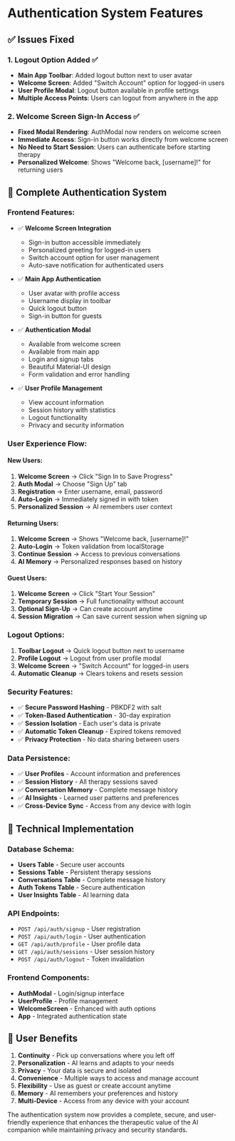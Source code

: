 # Authentication System Features

## ✅ **Issues Fixed**

### 1. **Logout Option Added** ✅
- **Main App Toolbar**: Added logout button next to user avatar
- **Welcome Screen**: Added "Switch Account" option for logged-in users
- **User Profile Modal**: Logout button available in profile settings
- **Multiple Access Points**: Users can logout from anywhere in the app

### 2. **Welcome Screen Sign-In Access** ✅
- **Fixed Modal Rendering**: AuthModal now renders on welcome screen
- **Immediate Access**: Sign-in button works directly from welcome screen
- **No Need to Start Session**: Users can authenticate before starting therapy
- **Personalized Welcome**: Shows "Welcome back, [username]!" for returning users

## 🎉 **Complete Authentication System**

### **Frontend Features:**
- ✅ **Welcome Screen Integration**
  - Sign-in button accessible immediately
  - Personalized greeting for logged-in users
  - Switch account option for user management
  - Auto-save notification for authenticated users

- ✅ **Main App Authentication**
  - User avatar with profile access
  - Username display in toolbar
  - Quick logout button
  - Sign-in button for guests

- ✅ **Authentication Modal**
  - Available from welcome screen
  - Available from main app
  - Login and signup tabs
  - Beautiful Material-UI design
  - Form validation and error handling

- ✅ **User Profile Management**
  - View account information
  - Session history with statistics
  - Logout functionality
  - Privacy and security information

### **User Experience Flow:**

#### **New Users:**
1. **Welcome Screen** → Click "Sign In to Save Progress"
2. **Auth Modal** → Choose "Sign Up" tab
3. **Registration** → Enter username, email, password
4. **Auto-Login** → Immediately signed in with token
5. **Personalized Session** → AI remembers user context

#### **Returning Users:**
1. **Welcome Screen** → Shows "Welcome back, [username]!"
2. **Auto-Login** → Token validation from localStorage
3. **Continue Session** → Access to previous conversations
4. **AI Memory** → Personalized responses based on history

#### **Guest Users:**
1. **Welcome Screen** → Click "Start Your Session"
2. **Temporary Session** → Full functionality without account
3. **Optional Sign-Up** → Can create account anytime
4. **Session Migration** → Can save current session when signing up

### **Logout Options:**
1. **Toolbar Logout** → Quick logout button next to username
2. **Profile Logout** → Logout from user profile modal
3. **Welcome Screen** → "Switch Account" for logged-in users
4. **Automatic Cleanup** → Clears tokens and resets session

### **Security Features:**
- ✅ **Secure Password Hashing** - PBKDF2 with salt
- ✅ **Token-Based Authentication** - 30-day expiration
- ✅ **Session Isolation** - Each user's data is private
- ✅ **Automatic Token Cleanup** - Expired tokens removed
- ✅ **Privacy Protection** - No data sharing between users

### **Data Persistence:**
- ✅ **User Profiles** - Account information and preferences
- ✅ **Session History** - All therapy sessions saved
- ✅ **Conversation Memory** - Complete message history
- ✅ **AI Insights** - Learned user patterns and preferences
- ✅ **Cross-Device Sync** - Access from any device with login

## 🚀 **Technical Implementation**

### **Database Schema:**
- **Users Table** - Secure user accounts
- **Sessions Table** - Persistent therapy sessions
- **Conversations Table** - Complete message history
- **Auth Tokens Table** - Secure authentication
- **User Insights Table** - AI learning data

### **API Endpoints:**
- `POST /api/auth/signup` - User registration
- `POST /api/auth/login` - User authentication
- `GET /api/auth/profile` - User profile data
- `GET /api/auth/sessions` - User session history
- `POST /api/auth/logout` - Token invalidation

### **Frontend Components:**
- **AuthModal** - Login/signup interface
- **UserProfile** - Profile management
- **WelcomeScreen** - Enhanced with auth options
- **App** - Integrated authentication state

## 📱 **User Benefits**

1. **Continuity** - Pick up conversations where you left off
2. **Personalization** - AI learns and adapts to your needs
3. **Privacy** - Your data is secure and isolated
4. **Convenience** - Multiple ways to access and manage account
5. **Flexibility** - Use as guest or create account anytime
6. **Memory** - AI remembers your preferences and history
7. **Multi-Device** - Access from any device with your account

The authentication system now provides a complete, secure, and user-friendly experience that enhances the therapeutic value of the AI companion while maintaining privacy and security standards.